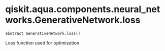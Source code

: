 # qiskit.aqua.components.neural\_networks.GenerativeNetwork.loss

`abstract GenerativeNetwork.loss()`

Loss function used for optimization
